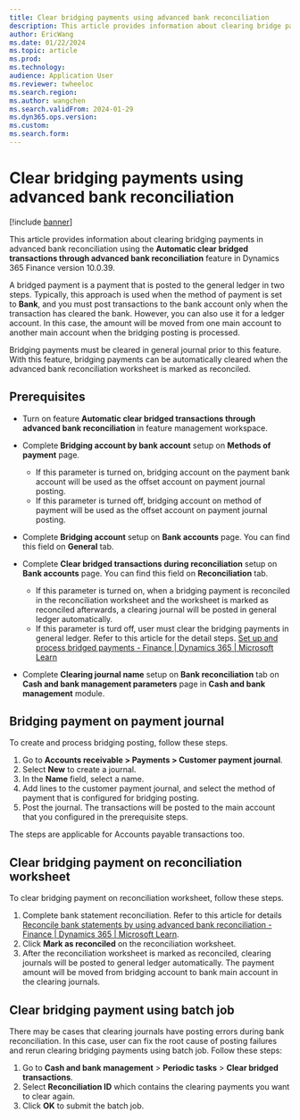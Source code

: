 ```yaml
---
title: Clear bridging payments using advanced bank reconciliation
description: This article provides information about clearing bridge payaments in advanced bank reconciliation in Dynamics 365 Finance version 10.0.39.
author: EricWang
ms.date: 01/22/2024
ms.topic: article
ms.prod: 
ms.technology: 
audience: Application User
ms.reviewer: twheeloc
ms.search.region: 
ms.author: wangchen
ms.search.validFrom: 2024-01-29
ms.dyn365.ops.version: 
ms.custom: 
ms.search.form:  
---
```


# Clear bridging payments using advanced bank reconciliation 

[!include [banner](../../includes/banner.md)]

This article provides information about clearing bridging payments in advanced bank reconciliation using the **Automatic clear bridged transactions through advanced bank reconciliation** feature in Dynamics 365 Finance version 10.0.39. 

A bridged payment is a payment that is posted to the general ledger in two steps. Typically, this approach is used when the method of payment is set to **Bank**, and you must post transactions to the bank account only when the transaction has cleared the bank. However, you can also use it for a ledger account. In this case, the amount will be moved from one main account to another main account when the bridging posting is processed.

Bridging payments must be cleared in general journal prior to this feature. With this feature, bridging payments can be automatically cleared when the advanced bank reconciliation worksheet is marked as reconciled.

## Prerequisites
-   Turn on feature **Automatic clear bridged transactions through advanced bank reconciliation** in feature management workspace.
- Complete **Bridging account by bank account** setup on **Methods of payment** page. 

  -   If this parameter is turned on, bridging account on the payment bank account will be used as the offset account on payment journal posting.
  -   If this parameter is turned off, bridging account on method of payment will be used as the offset account on payment journal posting.

- Complete **Bridging account** setup on **Bank accounts** page. You can find this field on **General** tab.
- Complete **Clear bridged transactions during reconciliation** setup on **Bank accounts** page. You can find this field on **Reconciliation** tab. 

  -   If this parameter is turned on, when a bridging payment is reconciled in the reconciliation worksheet and the worksheet is marked as reconciled afterwards, a clearing journal will be posted in general ledger automatically.
  -   If this parameter is turd off, user must clear the bridging payments in general ledger. Refer to this article for the detail steps. [Set up and process bridged payments - Finance | Dynamics 365 | Microsoft Learn](https://learn.microsoft.com/en-us/dynamics365/finance/accounts-receivable/set-up-and-process-bridged-payments#process-and-transfer-bridging-posting)

- Complete **Clearing journal name** setup on **Bank reconciliation** tab on **Cash and bank management parameters** page in **Cash and bank management** module.

## Bridging payment on payment journal

To create and process bridging posting, follow these steps.

1. Go to **Accounts receivable > Payments > Customer payment journal**.
2. Select **New** to create a journal.
3. In the **Name** field, select a name.
4. Add lines to the customer payment journal, and select the method of payment that is configured for bridging posting.
5. Post the journal. The transactions will be posted to the main account that you configured in the prerequisite steps.

The steps are applicable for Accounts payable transactions too.

## Clear bridging payment on reconciliation worksheet

To clear bridging payment on reconciliation worksheet, follow these steps.

1. Complete bank statement reconciliation. Refer to this article for details [Reconcile bank statements by using advanced bank reconciliation - Finance | Dynamics 365 | Microsoft Learn](https://learn.microsoft.com/en-us/dynamics365/finance/cash-bank-management/reconcile-bank-statements-advanced-bank-reconciliation).
2. Click **Mark as reconciled** on the reconciliation worksheet.
3. After the reconciliation worksheet is marked as reconciled, clearing journals will be posted to general ledger automatically. The payment amount will be moved from bridging account to bank main account in the clearing journals.

## Clear bridging payment using batch job

There may be cases that clearing journals have posting errors during bank reconciliation. In this case, user can fix the root cause of posting failures and rerun clearing bridging payments using batch job. Follow these steps:

1. Go to **Cash and bank management** > **Periodic tasks** > **Clear bridged transactions**.
2. Select **Reconciliation ID** which contains the clearing payments you want to clear again.
3. Click **OK** to submit the batch job.
